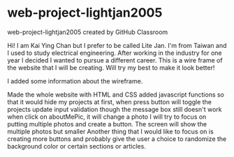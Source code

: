 # web-project-lightjan2005
web-project-lightjan2005 created by GitHub Classroom

Hi! I am Kai Ying Chan but I prefer to be called Lite Jan. I'm from Taiwan and I used to study electrical engineering. After working in the
industry for one year I decided I wanted to pursue a different career. 
This is a wire frame of the website that I will be creating. Will try my best to make it look better!

I added some information about the wireframe.

<!-- 2/27/2020 Web Phase 2 -->
Made the whole website with HTML and CSS
added javascript functions so that it would hide my projects at first, when press button will toggle the projects
update input validation though the message box still doesn't work
when click on aboutMePic, it will change a photo
I will try to focus on putting multiple photos and create a button. The screen will show the multiple photos but smaller
Another thing that I would like to focus on is creating more buttons and probably give the user a choice to randomize the background color
or certain sections or articles.
